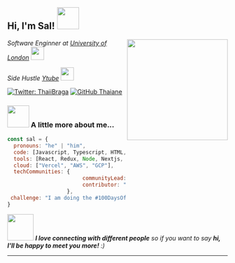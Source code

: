 <h2> Hi, I'm Sal! <img src="https://media.giphy.com/media/mGcNjsfWAjY5AEZNw6/giphy.gif" width="50"></h2>
<img align='right' src="https://i.ibb.co/8zhKrWw/image.png" width="230">

<p><em>Software Enginner at 
<a href="http://www.unb.br">University of London</a>
<img src="https://media.giphy.com/media/fYSnHlufseco8Fh93Z/giphy.gif" width="30"></br>

Side Hustle 
<a href="https://www.salnet.xyz">Ytube</a>
<img src="https://media.giphy.com/media/WUlplcMpOCEmTGBtBW/giphy.gif" width="30"> 

</em>
</p>

[![Twitter: ThaiiBraga](https://img.shields.io/twitter/follow/ThaiiBraga?style=social)](https://twitter.com/salnetxyz)
[![GitHub Thaiane](https://img.shields.io/github/followers/thaiane?label=follow&style=social)](https://github.com/salnetxyz)


### <img src="https://media.giphy.com/media/VgCDAzcKvsR6OM0uWg/giphy.gif" width="50"> A little more about me...  

```javascript
const sal = {
  pronouns: "he" | "him",
  code: [Javascript, Typescript, HTML, CSS, Swift, Python, Bash],
  tools: [React, Redux, Node, Nextjs, ReactNative, Tailwindcss, Docker],
  cloud: ["Vercel", "AWS", "GCP"],
  techCommunities: {
                        communityLead: "100DaysOfNextjs",
                        contributor: "100DaysOfNextjs"
                   },
 challenge: "I am doing the #100DaysOfNextjs challenge focused on react and Nextjs"
}
```

<img src="https://media.giphy.com/media/LnQjpWaON8nhr21vNW/giphy.gif" width="60"> <em><b>I love connecting with different people</b> so if you want to say <b>hi, I'll be happy to meet you more!</b> :)</em>

---
